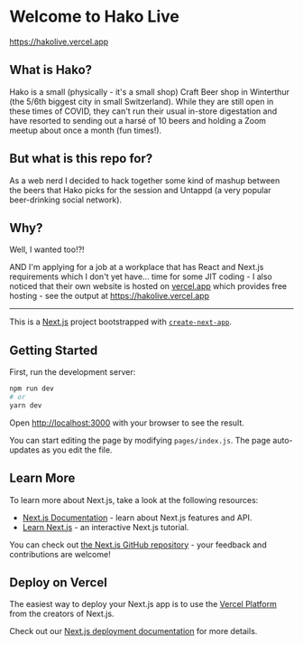 # Welcome to Hako Live

https://hakolive.vercel.app

## What is Hako?

Hako is a small (physically - it's a small shop) Craft Beer shop in Winterthur (the 5/6th biggest city in small Switzerland). While they are still open in these times of COVID, they can't run their usual in-store digestation and have resorted to sending out a harsé of 10 beers and holding a Zoom meetup about once a month (fun times!).

## But what is this repo for?

As a web nerd I decided to hack together some kind of mashup between the beers that Hako picks for the session and Untappd (a very popular beer-drinking social network).

## Why?

Well, I wanted too!?!

AND I'm applying for a job at a workplace that has React and Next.js requirements which I don't yet have... time for some JIT coding - I also noticed that their own website is hosted on [vercel.app](https://vercel.app/) which provides free hosting - see the output at https://hakolive.vercel.app

---

This is a [Next.js](https://nextjs.org/) project bootstrapped with [`create-next-app`](https://github.com/vercel/next.js/tree/canary/packages/create-next-app).

## Getting Started

First, run the development server:

```bash
npm run dev
# or
yarn dev
```

Open [http://localhost:3000](http://localhost:3000) with your browser to see the result.

You can start editing the page by modifying `pages/index.js`. The page auto-updates as you edit the file.

## Learn More

To learn more about Next.js, take a look at the following resources:

- [Next.js Documentation](https://nextjs.org/docs) - learn about Next.js features and API.
- [Learn Next.js](https://nextjs.org/learn) - an interactive Next.js tutorial.

You can check out [the Next.js GitHub repository](https://github.com/vercel/next.js/) - your feedback and contributions are welcome!

## Deploy on Vercel

The easiest way to deploy your Next.js app is to use the [Vercel Platform](https://vercel.com/import?utm_medium=default-template&filter=next.js&utm_source=create-next-app&utm_campaign=create-next-app-readme) from the creators of Next.js.

Check out our [Next.js deployment documentation](https://nextjs.org/docs/deployment) for more details.